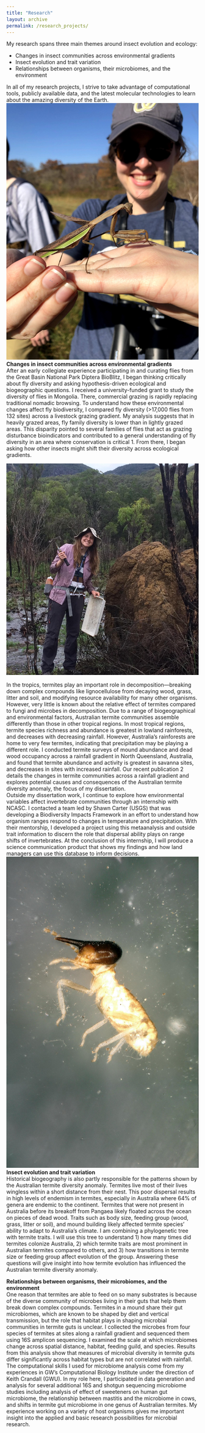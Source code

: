 ```yaml
---
title: "Research"
layout: archive
permalink: /research_projects/
---
```


My research spans three main themes around insect evolution and ecology:
* Changes in insect communities across environmental gradients
* Insect evolution and trait variation
* Relationships between organisms, their microbiomes, and the environment

In all of my research projects, I strive to take advantage of computational tools, publicly available data, and the latest molecular technologies to learn about the amazing diversity of the Earth.  
![mantis](/images/mantis.jpg)
**Changes in insect communities across environmental gradients**  
After an early collegiate experience participating in and curating flies from the Great Basin National Park Diptera BioBlitz, I began thinking critically about fly diversity and asking hypothesis-driven ecological and biogeographic questions. I received a university-funded grant to study the diversity of flies in Mongolia. There, commercial grazing is rapidly replacing traditional nomadic browsing. To understand how these environmental changes affect fly biodiversity, I compared fly diversity (>17,000 flies from 132 sites) across a livestock grazing gradient. My analysis suggests that in heavily grazed areas, fly family diversity is lower than in lightly grazed areas. This disparity pointed to several families of flies that act as grazing disturbance bioindicators and contributed to a general understanding of fly diversity in an area where conservation is critical 1. From there, I began asking how other insects might shift their diversity across ecological gradients.  

![termite_mound](/images/Becca_termite.jpg)

In the tropics, termites play an important role in decomposition—breaking down complex compounds like lignocellulose from decaying wood, grass, litter and soil, and modifying resource availability for many other organisms. However, very little is known about the relative effect of termites compared to fungi and microbes in decomposition. Due to a range of biogeographical and environmental factors, Australian termite communities assemble differently than those in other tropical regions. In most tropical regions, termite species richness and abundance is greatest in lowland rainforests, and decreases with decreasing rainfall. However, Australia’s rainforests are home to very few termites, indicating that precipitation may be playing a different role. I conducted termite surveys of mound abundance and dead wood occupancy across a rainfall gradient in North Queensland, Australia, and found that termite abundance and activity is greatest in savanna sites, and decreases in sites with increased rainfall. Our recent publication 2 details the changes in termite communities across a rainfall gradient and explores potential causes and consequences of the Australian termite diversity anomaly, the focus of my dissertation.  
	Outside my dissertation work, I continue to explore how environmental variables affect invertebrate communities through an internship with NCASC. I contacted a team led by Shawn Carter (USGS) that was developing a Biodiversity Impacts Framework in an effort to understand how organism ranges respond to changes in temperature and precipitation. With their mentorship, I developed a project using this metaanalysis and outside trait information to discern the role that dispersal ability plays on range shifts of invertebrates. At the conclusion of this internship, I will produce a science communication product that shows my findings and how land managers can use this database to inform decisions.
![Tumulitermes](/images/SC79_Tumulitermes2.jpg)
**Insect evolution and trait variation**  
Historical biogeography is also partly responsible for the patterns shown by the Australian termite diversity anomaly. Termites live most of their lives wingless within a short distance from their nest. This poor dispersal results in high levels of endemism in termites, especially in Australia where 64% of genera are endemic to the continent. Termites that were not present in Australia before its breakoff from Pangaea likely floated across the ocean on pieces of dead wood. Traits such as body size, feeding group (wood, grass, litter or soil), and mound building likely affected termite species’ ability to adapt to Australia’s climate. I am combining a phylogenetic tree with termite traits. I will use this tree to understand 1) how many times did termites colonize Australia, 2) which termite traits are most prominent in Australian termites compared to others, and 3) how transitions in termite size or feeding group affect evolution of the group. Answering these questions will give insight into how termite evolution has influenced the Australian termite diversity anomaly.

**Relationships between organisms, their microbiomes, and the environment**    
One reason that termites are able to feed on so many substrates is because of the diverse community of microbes living in their guts that help them break down complex compounds. Termites in a mound share their gut microbiomes, which are known to be shaped by diet and vertical transmission, but the role that habitat plays in shaping microbial communities in termite guts is unclear. I collected the microbes from four species of termites at sites along a rainfall gradient and sequenced them using 16S amplicon sequencing. I examined the scale at which microbiomes change across spatial distance, habitat, feeding guild, and species. Results from this analysis show that measures of microbial diversity in termite guts differ significantly across habitat types but are not correlated with rainfall.  
	The computational skills I used for microbiome analysis come from my experiences in GW’s Computational Biology Institute under the direction of Keith Crandall (GWU). In my role here, I participated in data generation and analysis for several additional 16S and shotgun sequencing microbiome studies including analysis of effect of sweeteners on human gut microbiome, the relationship between mastitis and the microbiome in cows, and shifts in termite gut microbiome in one genus of Australian termites. My experience working on a variety of host organisms gives me important insight into the applied and basic research possibilities for microbial research.


